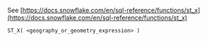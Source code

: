 See [https://docs.snowflake.com/en/sql-reference/functions/st_x](https://docs.snowflake.com/en/sql-reference/functions/st_x)
```
ST_X( <geography_or_geometry_expression> )
```
